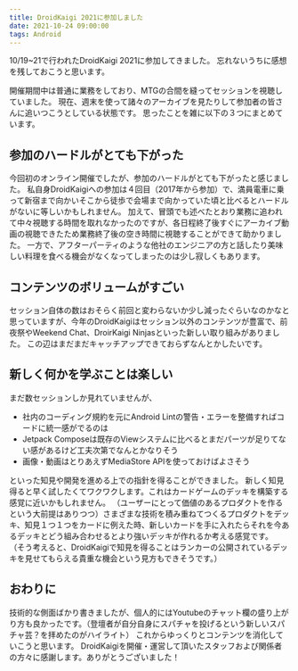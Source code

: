 ```yaml
---
title: DroidKaigi 2021に参加しました
date: 2021-10-24 09:00:00
tags: Android
---
```


10/19~21で行われたDroidKaigi 2021に参加してきました。
忘れないうちに感想を残しておこうと思います。

開催期間中は普通に業務をしており、MTGの合間を縫ってセッションを視聴していました。
現在、週末を使って諸々のアーカイブを見たりして参加者の皆さんに追いつこうとしている状態です。
思ったことを雑に以下の３つにまとめています。

## 参加のハードルがとても下がった
今回初のオンライン開催でしたが、参加のハードルがとても下がったと感じました。
私自身DroidKaigiへの参加は４回目（2017年から参加）で、満員電車に乗って新宿まで向かいそこから徒歩で会場まで向かっていた頃と比べるとハードルがないに等しいかもしれません。
加えて、冒頭でも述べたとおり業務に追われて中々視聴する時間を取れなかったのですが、各日程終了後すぐにアーカイブ動画の視聴できたため業務終了後の空き時間に視聴することができて助かりました。
一方で、アフターパーティのような他社のエンジニアの方と話したり美味しい料理を食べる機会がなくなってしまったのは少し寂しくもあります。

## コンテンツのボリュームがすごい
セッション自体の数はおそらく前回と変わらないか少し減ったぐらいなのかなと思っていますが、今年のDroidKaigiはセッション以外のコンテンツが豊富で、前夜祭やWeekend Chat、DroirKaigi Ninjasといった新しい取り組みがありました。
この辺はまだまだキャッチアップできておらずなんとかしたいです。

## 新しく何かを学ぶことは楽しい
まだ数セッションしか見れていませんが、

- 社内のコーディング規約を元にAndroid Lintの警告・エラーを整備すればコードに統一感がでるのは
- Jetpack Composeは既存のViewシステムに比べるとまだパーツが足りてない感があるけど工夫次第でなんとかなりそう
- 画像・動画はとりあえずMediaStore APIを使っておけばよさそう

といった知見や開発を進める上での指針を得ることができました。
新しく知見得ると早く試したくてワクワクします。これはカードゲームのデッキを構築する感覚に近いかもしれません。
（ユーザーにとって価値のあるプロダクトを作るという大前提はありつつ）さまざまな技術を積み重ねてつくるプロダクトをデッキ、知見１つ１つをカードに例えた時、新しいカードを手に入れたらそれを今あるデッキとどう組み合わせるとより強いデッキが作れるか考える感覚です。
（そう考えると、DroidKaigiで知見を得ることはランカーの公開されているデッキを見せてもらえる貴重な機会という見方もできそうです。）

## おわりに
技術的な側面ばかり書きましたが、個人的にはYoutubeのチャット欄の盛り上がり方も良かったです。（登壇者が自分自身にスパチャを投げるという新しいスパチャ芸？を拝めたのがハイライト）
これからゆっくりとコンテンツを消化していこうと思います。
DroidKaigiを開催・運営して頂いたスタッフおよび関係者の方々に感謝します。ありがとうございました！
